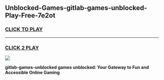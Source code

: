 
## Unblocked-Games-gitlab-games-unblocked-Play-Free-7e2ot
<h3>
<a href="https://premium76.site?title=gitlab-games-unblocked&ref=23A">CLICK TO PLAY</a></h3>
<hr>

<h3>
<a href="https://premium76.site?title=gitlab-games-unblocked&ref=23A">CLICK 2 PLAY</a>
  
</h3>

<a href="https://premium76.site?title=gitlab-games-unblocked&ref=23A"><img src="https://clearcache.store/games.png"></a>


**gitlab-games-unblocked games unblocked: Your Gateway to Fun and Accessible Online Gaming**

